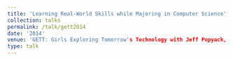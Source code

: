 ```yaml
---
title: 'Learning Real-World Skills while Majoring in Computer Science'
collection: talks
permalink: /talk/gett2014
date: '2014'
venue: 'GETT: Girls Exploring Tomorrow's Technology with Jeff Popyack, Suzanne Hanbicki, and Hannah Pinkos'
type: talk
---
```


